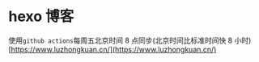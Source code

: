 # hexo 博客

使用`github actions`每周五北京时间 8 点同步(北京时间比标准时间快 8 小时) [https://www.luzhongkuan.cn/](https://www.luzhongkuan.cn/)
